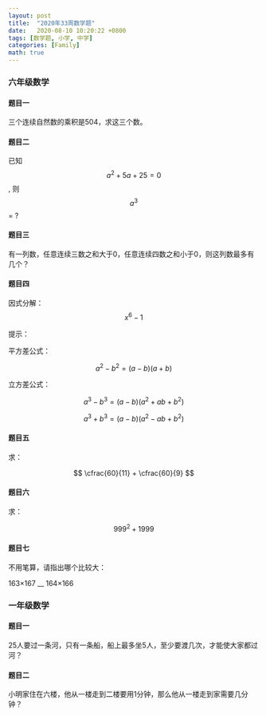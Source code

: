 ```yaml
---
layout: post
title:  "2020年33周数学题"
date:   2020-08-10 10:20:22 +0800
tags: [数学题, 小学, 中学]
categories: [Family]
math: true
---
```


### 六年级数学

#### 题目一

三个连续自然数的乘积是504，求这三个数。


#### 题目二

已知 <span> $$ a^2 + 5a + 25 = 0 $$ </span>, 则 <span> $$ a^3 $$</span> = ?


#### 题目三

有一列数，任意连续三数之和大于0，任意连续四数之和小于0，则这列数最多有几个？


#### 题目四

因式分解：<span> $$ x^6 - 1 $$ </span>

提示：


平方差公式：


$$
a^2-b^2=(a-b)(a+b)
$$


立方差公式：


$$
a^3-b^3=(a-b)(a^2+ab+b^2)
$$

$$
a^3+b^3=(a-b)(a^2-ab+b^2)
$$

#### 题目五

求：

$$
\cfrac{60}{11} + \cfrac{60}{9} 
$$


#### 题目六

求：

$$
999^2 + 1999
$$


#### 题目七

不用笔算，请指出哪个比较大：

163×167 __ 164×166 


### 一年级数学

#### 题目一

25人要过一条河，只有一条船，船上最多坐5人，至少要渡几次，才能使大家都过河？


#### 题目二

小明家住在六楼，他从一楼走到二楼要用1分钟，那么他从一楼走到家需要几分钟？


